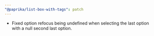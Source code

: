 ```yaml
---
"@paprika/list-box-with-tags": patch
---
```


- Fixed option refocus being undefined when selecting the last option with a null second last option.
